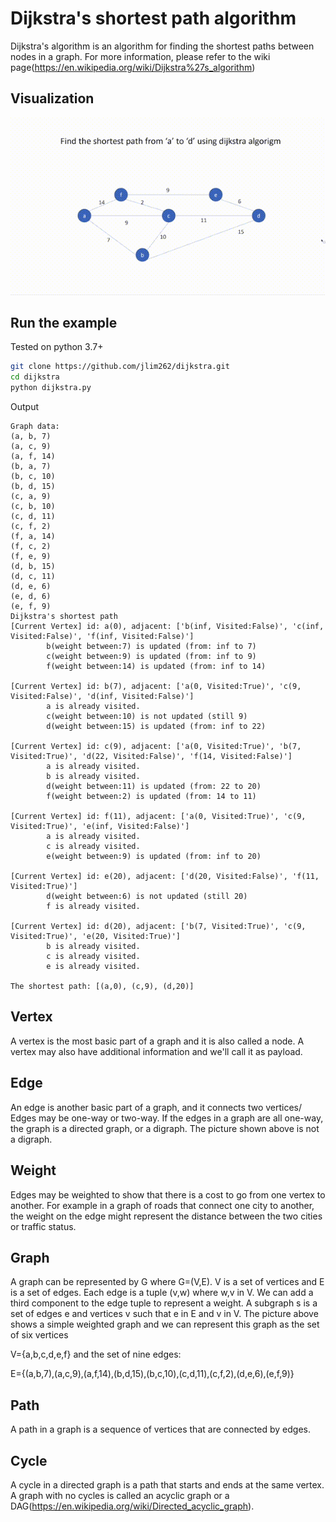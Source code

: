# Dijkstra's shortest path algorithm
Dijkstra's algorithm is an algorithm for finding the shortest paths between nodes in a graph. For more information, please refer to the wiki page(https://en.wikipedia.org/wiki/Dijkstra%27s_algorithm)

## Visualization
![example1](dijkstra_example.gif)
## Run the example
Tested on python 3.7+
```bash
git clone https://github.com/jlim262/dijkstra.git
cd dijkstra
python dijkstra.py
```

Output
```
Graph data:
(a, b, 7)
(a, c, 9)
(a, f, 14)
(b, a, 7)
(b, c, 10)
(b, d, 15)
(c, a, 9)
(c, b, 10)
(c, d, 11)
(c, f, 2)
(f, a, 14)
(f, c, 2)
(f, e, 9)
(d, b, 15)
(d, c, 11)
(d, e, 6)
(e, d, 6)
(e, f, 9)
Dijkstra's shortest path
[Current Vertex] id: a(0), adjacent: ['b(inf, Visited:False)', 'c(inf, Visited:False)', 'f(inf, Visited:False)']
        b(weight between:7) is updated (from: inf to 7)
        c(weight between:9) is updated (from: inf to 9)
        f(weight between:14) is updated (from: inf to 14)

[Current Vertex] id: b(7), adjacent: ['a(0, Visited:True)', 'c(9, Visited:False)', 'd(inf, Visited:False)']
        a is already visited.
        c(weight between:10) is not updated (still 9)
        d(weight between:15) is updated (from: inf to 22)

[Current Vertex] id: c(9), adjacent: ['a(0, Visited:True)', 'b(7, Visited:True)', 'd(22, Visited:False)', 'f(14, Visited:False)']
        a is already visited.
        b is already visited.
        d(weight between:11) is updated (from: 22 to 20)
        f(weight between:2) is updated (from: 14 to 11)

[Current Vertex] id: f(11), adjacent: ['a(0, Visited:True)', 'c(9, Visited:True)', 'e(inf, Visited:False)']
        a is already visited.
        c is already visited.
        e(weight between:9) is updated (from: inf to 20)

[Current Vertex] id: e(20), adjacent: ['d(20, Visited:False)', 'f(11, Visited:True)']
        d(weight between:6) is not updated (still 20)
        f is already visited.

[Current Vertex] id: d(20), adjacent: ['b(7, Visited:True)', 'c(9, Visited:True)', 'e(20, Visited:True)']
        b is already visited.
        c is already visited.
        e is already visited.

The shortest path: [(a,0), (c,9), (d,20)]
```

## Vertex
A vertex is the most basic part of a graph and it is also called a node. A vertex may also have additional information and we'll call it as payload.

## Edge
An edge is another basic part of a graph, and it connects two vertices/ Edges may be one-way or two-way. If the edges in a graph are all one-way, the graph is a directed graph, or a digraph. The picture shown above is not a digraph.

## Weight
Edges may be weighted to show that there is a cost to go from one vertex to another. For example in a graph of roads that connect one city to another, the weight on the edge might represent the distance between the two cities or traffic status.

## Graph
A graph can be represented by G where G=(V,E). V is a set of vertices and E is a set of edges. Each edge is a tuple (v,w) where w,v in V. We can add a third component to the edge tuple to represent a weight. A subgraph s is a set of edges e and vertices v such that e in E and v in V.
The picture above shows a simple weighted graph and we can represent this graph as the set of six vertices

V={a,b,c,d,e,f}
and the set of nine edges:

E={(a,b,7),(a,c,9),(a,f,14),(b,d,15),(b,c,10),(c,d,11),(c,f,2),(d,e,6),(e,f,9)}

## Path
A path in a graph is a sequence of vertices that are connected by edges. 

## Cycle
A cycle in a directed graph is a path that starts and ends at the same vertex. A graph with no cycles is called an acyclic graph or a DAG(https://en.wikipedia.org/wiki/Directed_acyclic_graph).





